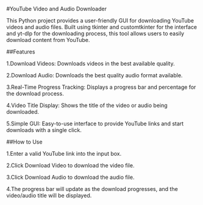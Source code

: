 #YouTube Video and Audio Downloader

This Python project provides a user-friendly GUI for downloading YouTube videos and audio files. Built using tkinter and customtkinter for the interface and yt-dlp for the downloading process, this tool allows users to easily download content from YouTube.

##Features

1.Download Videos: Downloads videos in the best available quality.

2.Download Audio: Downloads the best quality audio format available.

3.Real-Time Progress Tracking: Displays a progress bar and percentage for the download process.

4.Video Title Display: Shows the title of the video or audio being downloaded.

5.Simple GUI: Easy-to-use interface to provide YouTube links and start downloads with a single click.

##How to Use

1.Enter a valid YouTube link into the input box.

2.Click Download Video to download the video file.

3.Click Download Audio to download the audio file.

4.The progress bar will update as the download progresses, and the video/audio title will be displayed.
